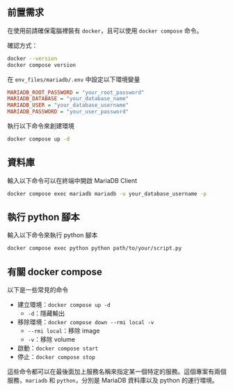 ## 前置需求
在使用前請確保電腦裡裝有 `docker`，且可以使用 `docker compose` 命令。

確認方式：
```bash
docker --version
docker compose version
```

在 `env_files/mariadb/.env` 中設定以下環境變量
```ini
MARIADB_ROOT_PASSWORD = "your_root_password"
MARIADB_DATABASE = "your_database_name"
MARIADB_USER = "your_database_username"
MARIADB_PASSWORD = "your_user_password"
```

執行以下命令來創建環境
```bash
docker compose up -d
```

## 資料庫
輸入以下命令可以在終端中開啟 MariaDB Client
```bash
docker compose exec mariadb mariadb -u your_database_username -p
```

## 執行 python 腳本
輸入以下命令來執行 python 腳本
```bash
docker compose exec python python path/to/your/script.py
```

## 有關 docker compose
以下是一些常見的命令
- 建立環境：`docker compose up -d`
    - `-d`：隱藏輸出
- 移除環境：`docker compose down --rmi local -v`
    - `--rmi local`：移除 image
    - `-v`：移除 volume
- 啟動：`docker compose start`
- 停止：`docker compose stop`

這些命令都可以在最後面加上服務名稱來指定某一個特定的服務。這個專案有兩個服務，`mariadb` 和 `python`，分別是 MariaDB 資料庫以及 python 的運行環境。